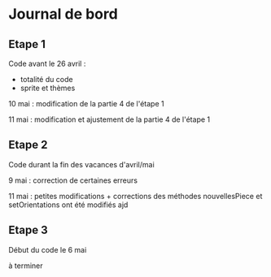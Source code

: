 # Journal de bord

## Etape 1 

Code 
avant le 26 avril :
* totalité du code
* sprite et thèmes 

10 mai : modification de la partie 4 de l'étape 1 

11 mai : modification et ajustement de la partie 4 de l'étape 1


## Etape 2
Code durant la fin des vacances d'avril/mai

9 mai : correction de certaines erreurs

11 mai : petites modifications + corrections des méthodes 
nouvellesPiece et setOrientations ont été modifiés ajd


## Etape 3 

Début du code le 6 mai

à terminer
